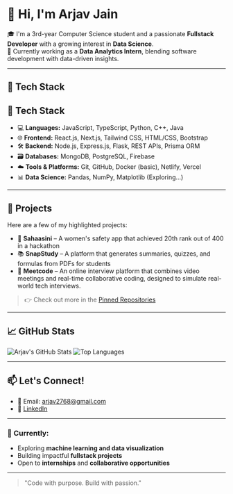 # 👋 Hi, I'm Arjav Jain

🎓 I'm a 3rd-year Computer Science student and a passionate **Fullstack Developer** with a growing interest in **Data Science**.  
💼 Currently working as a **Data Analytics Intern**, blending software development with data-driven insights.

---

## 🧰 Tech Stack
## 🧰 Tech Stack
- 💻 **Languages:** JavaScript, TypeScript, Python, C++, Java  
- 🌐 **Frontend:** React.js, Next.js, Tailwind CSS, HTML/CSS, Bootstrap  
- 🛠️ **Backend:** Node.js, Express.js, Flask, REST APIs, Prisma ORM  
- 🗃️ **Databases:** MongoDB, PostgreSQL, Firebase  
- ☁️ **Tools & Platforms:** Git, GitHub, Docker (basic), Netlify, Vercel  
- 📊 **Data Science:** Pandas, NumPy, Matplotlib (Exploring...)

---

## 🚀 Projects
Here are a few of my highlighted projects:

- 🔐 **Sahaasini** – A women's safety app that achieved 20th rank out of 400 in a hackathon
- 📚 **SnapStudy** – A platform that generates summaries, quizzes, and formulas from PDFs for students  
- 💸 **Meetcode** – An online interview platform that combines video meetings and real-time collaborative coding, designed to simulate real-world tech interviews.

> 👉 Check out more in the [Pinned Repositories](#)

---

## 📈 GitHub Stats

![Arjav's GitHub Stats](https://github-readme-stats.vercel.app/api?username=Arjav014&show_icons=true&theme=radical)
![Top Languages](https://github-readme-stats.vercel.app/api/top-langs/?username=Arjav014&layout=compact&theme=radical)

---

## 📫 Let's Connect!
- 📧 Email: arjav2768@gmail.com  
- 💼 [LinkedIn](https://www.linkedin.com/in/arjavjain014/)

---

### 🌱 Currently:
- Exploring **machine learning and data visualization**
- Building impactful **fullstack projects**
- Open to **internships** and **collaborative opportunities**

---

> "Code with purpose. Build with passion."

